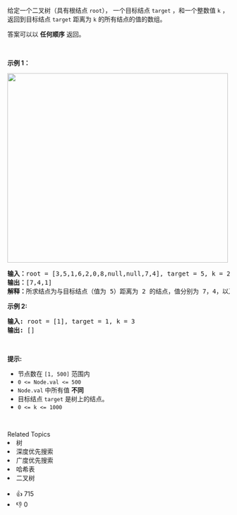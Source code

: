 <p>给定一个二叉树（具有根结点&nbsp;<code>root</code>），&nbsp;一个目标结点&nbsp;<code>target</code>&nbsp;，和一个整数值 <code>k</code>&nbsp;，返回到目标结点 <code>target</code> 距离为 <code>k</code> 的所有结点的值的数组。</p>

<p>答案可以以 <strong>任何顺序</strong> 返回。</p>

<p>&nbsp;</p>

<ol> 
</ol>

<p><strong>示例 1：</strong></p>

<p><img src="https://s3-lc-upload.s3.amazonaws.com/uploads/2018/06/28/sketch0.png" style="height: 429px; width: 500px;" /></p>

<pre>
<strong>输入：</strong>root = [3,5,1,6,2,0,8,null,null,7,4], target = 5, k = 2
<strong>输出：</strong>[7,4,1]
<strong>解释：</strong>所求结点为与目标结点（值为 5）距离为 2 的结点，值分别为 7，4，以及 1
</pre>

<p><strong>示例 2:</strong></p>

<pre>
<strong>输入:</strong> root = [1], target = 1, k = 3
<strong>输出:</strong> []
</pre>

<p>&nbsp;</p>

<p><strong>提示:</strong></p>

<ul> 
 <li>节点数在&nbsp;<code>[1, 500]</code>&nbsp;范围内</li> 
 <li><code>0 &lt;= Node.val &lt;= 500</code></li> 
 <li><code>Node.val</code>&nbsp;中所有值 <strong>不同</strong></li> 
 <li>目标结点&nbsp;<code>target</code>&nbsp;是树上的结点。</li> 
 <li><code>0 &lt;= k &lt;= 1000</code></li> 
</ul>

<p>&nbsp;</p>

<div><div>Related Topics</div><div><li>树</li><li>深度优先搜索</li><li>广度优先搜索</li><li>哈希表</li><li>二叉树</li></div></div><br><div><li>👍 715</li><li>👎 0</li></div>